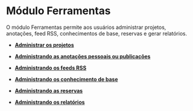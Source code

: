 Módulo Ferramentas
=============

O módulo Ferramentas permite aos usuários administrar projetos, anotações, feed RSS, conhecimentos de base, reservas e gerar relatórios.

-   **[Administrar os projetos](index.php?pt/06_Modulo_Ferramentas/02_Projetos/01_Projetos.md)**

-   **[Administrando as anotações pessoais ou publicações](index.php?pt/06_Modulo_Ferramentas/03_Anotacoes.md)**

-   **[Administrando os feeds RSS](index.php?pt/06_Modulo_Ferramentas/04_Feed_RSS.md)**

-   **[Administrando os conhecimento de base](index.php?pt/06_Modulo_Ferramentas/05_Conhecimentos_de_base.md)**

-   **[Administrando as reservas](index.php?pt/06_Modulo_Ferramentas/06_Reservas.md)**

-   **[Administrando os relatórios](index.php?pt/06_Modulo_Ferramentas/07_Relatorios.md)**
